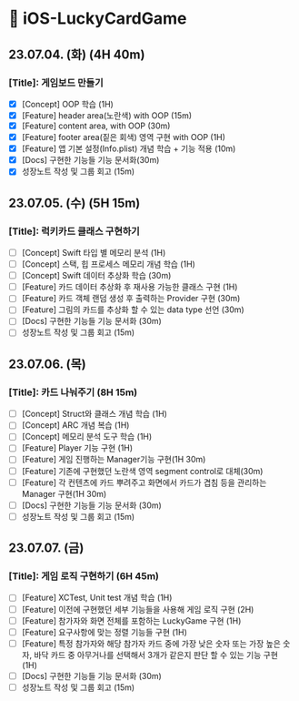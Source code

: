 # 📌 iOS-LuckyCardGame

## 23.07.04. (화) (4H 40m)
### [Title]: 게임보드 만들기
- [x] [Concept] OOP 학습 (1H)
- [x] [Feature] header area(노란색) with OOP (15m)
- [x] [Feature] content area, with OOP (30m)
- [x] [Feature] footer area(짙은 회색) 영역 구현 with OOP (1H)
- [x] [Feature] 앱 기본 설정(Info.plist) 개념 학습 + 기능 적용 (10m)
- [x] [Docs] 구현한 기능들 기능 문서화(30m)
- [x] 성장노트 작성 및 그룹 회고 (15m)

## 23.07.05. (수) (5H 15m)
### [Title]: 럭키카드 클래스 구현하기
- [ ] [Concept] Swift 타입 별 메모리 분석 (1H)
- [ ] [Concept] 스택, 힙 프로세스 메모리 개념 학습 (1H)
- [ ] [Concept] Swift 데이터 추상화 학습 (30m)
- [ ] [Feature] 카드 데이터 추상화 후 재사용 가능한 클래스 구현 (1H)
- [ ] [Feature] 카드 객체 랜덤 생성 후 출력하는 Provider 구현 (30m)
- [ ] [Feature] 그림의 카드를 추상화 할 수 있는 data type 선언 (30m)
- [ ] [Docs] 구현한 기능들 기능 문서화 (30m)
- [ ] 성장노트 작성 및 그룹 회고 (15m)

## 23.07.06. (목)

### [Title]: 카드 나눠주기 (8H 15m)
- [ ] [Concept] Struct와 클래스 개념 학습 (1H) 
- [ ] [Concept] ARC 개념 복습 (1H)
- [ ] [Concept] 메모리 분석 도구 학습 (1H)
- [ ] [Feature] Player 기능 구현 (1H)
- [ ] [Feature] 게임 진행하는 Manager기능 구현(1H 30m)
- [ ] [Feature] 기존에 구현했던 노란색 영역 segment control로 대체(30m)
- [ ] [Feature] 각 컨텐츠에 카드 뿌려주고 화면에서 카드가 겹침 등을 관리하는 Manager 구현(1H 30m)
- [ ] [Docs] 구현한 기능들 기능 문서화 (30m)
- [ ] 성장노트 작성 및 그룹 회고 (15m)

## 23.07.07. (금) 
### [Title]: 게임 로직 구현하기 (6H 45m)
- [ ] [Feature] XCTest, Unit test 개념 학습 (1H)
- [ ] [Feature] 이전에 구현했던 세부 기능들을 사용해 게임 로직 구현 (2H)
- [ ] [Feature] 참가자와 화면 전체를 포함하는 LuckyGame 구현 (1H)
- [ ] [Feature] 요구사항에 맞는 정렬 기능들 구현 (1H)
- [ ] [Feature] 특정 참가자와 해당 참가자 카드 중에 가장 낮은 숫자 또는 가장 높은 숫자, 바닥 카드 중 아무거나를 선택해서 3개가 같은지 판단 할 수 있는 기능 구현 (1H)
- [ ] [Docs] 구현한 기능들 기능 문서화 (30m)
- [ ] 성장노트 작성 및 그룹 회고 (15m)
